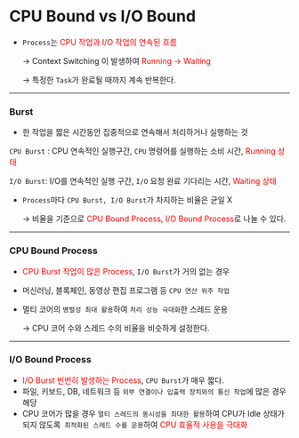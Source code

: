 # CPU Bound vs I/O Bound

- `Process`는 <span style="color:red;">CPU 작업과 I/O 작업의 연속된 흐름</span>

  → Context Switching 이 발생하여 <span style="color:red;">Running → Waiting</span>

  → 특정한 `Task`가 완료될 때까지 계속 반복한다.

---
### Burst
- 한 작업을 짧은 시간동안 집중적으로 연속해서 처리하거나 실행하는 것

`CPU Burst` : CPU 연속적인 실행구간, `CPU` 명령어를 실행하는 소비 시간, <span style="color:red;">Running 상태</span>

`I/O Burst`:  I/O를 연속적인 실행 구간, `I/O` 요청 완료 기다리는 시간, <span style="color:red;">Waiting 상태</span>

- `Process`마다 `CPU Burst, I/O Burst`가 차지하는 비율은 균일 X

  → 비율을 기준으로 <span style="color:red;">CPU Bound Process, I/O Bound Process</span>로 나눌 수 있다.

---
### CPU Bound Process
- <span style="color:red;">CPU Burst 작업이 많은 Process</span>, `I/O Burst`가 거의 없는 경우
- 머신러닝, 블록체인, 동영상 편집 프로그램 등 `CPU 연산 위주 작업`
- 멀티 코어의 `병렬성 최대 활용`하여 `처리 성능 극대화`한 스레드 운용

  → CPU 코어 수와 스레드 수의 비율을 비슷하게 설정한다.

---
### I/O Bound Process
- <span style="color:red;">I/O Burst 빈번히 발생하는 Process</span>, `CPU Burst`가 매우 짧다.
- 파일, 키보드, DB, 네트워크 등 `외부 연결이나 입출력 장치와의 통신 작업`에 많은 경우 해당
- CPU 코어가 많을 경우 `멀티 스레드의 동시성을 최대한 활용`하여 CPU가 Idle 상태가 되지 않도록` 최적화된 스레드 수를 운용`하여 <span style="color:red;">CPU 효율적 사용을 극대화</span>
